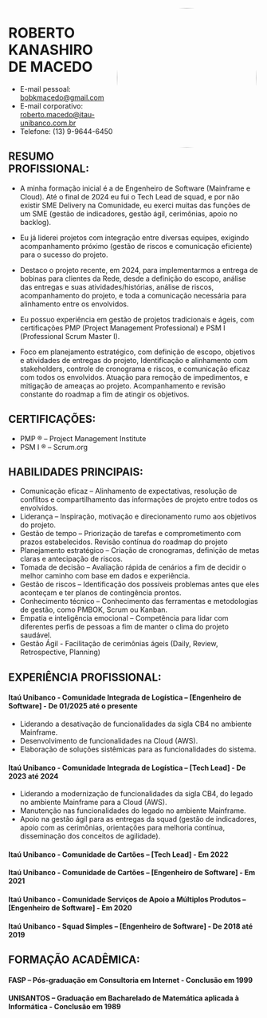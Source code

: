 <img style="float:right;border-radius:50%;width:280px;padding:6px" src="Roberto Kanashiro de Macedo_redonda.png" />

# ROBERTO KANASHIRO DE MACEDO

- E-mail pessoal: bobkmacedo@gmail.com
- E-mail corporativo: roberto.macedo@itau-unibanco.com.br
- Telefone: (13) 9-9644-6450

## RESUMO PROFISSIONAL:

- A minha formação inicial é a de Engenheiro de Software (Mainframe e Cloud). Até o final de 2024 eu fui o Tech Lead de squad, e por não existir SME Delivery na Comunidade, eu exerci muitas das funções de um SME (gestão de indicadores, gestão ágil, cerimônias, apoio no backlog).

- Eu já liderei projetos com integração entre diversas equipes, exigindo acompanhamento próximo (gestão de riscos e comunicação eficiente) para o sucesso do projeto.  

- Destaco o projeto recente, em 2024, para implementarmos a entrega de bobinas para clientes da Rede, desde a definição do escopo, análise das entregas e suas atividades/histórias, análise de riscos, acompanhamento do projeto, e toda a comunicação necessária para alinhamento entre os envolvidos.

- Eu possuo experiência em gestão de projetos tradicionais e ágeis, com certificações PMP (Project Management Professional) e PSM I (Professional Scrum Master I). 

- Foco em planejamento estratégico, com definição de escopo, objetivos e atividades de entregas do projeto, Identificação e alinhamento com stakeholders, controle de cronograma e riscos, e comunicação eficaz com todos os envolvidos. Atuação para remoção de impedimentos, e mitigação de ameaças ao projeto. Acompanhamento e revisão constante do roadmap a fim de atingir os objetivos.

## CERTIFICAÇÕES:

- PMP ® – Project Management Institute
- PSM I ® – Scrum.org

## HABILIDADES PRINCIPAIS:

- Comunicação eficaz – Alinhamento de expectativas, resolução de conflitos e compartilhamento das informações de projeto entre todos os envolvidos.
- Liderança – Inspiração, motivação e direcionamento rumo aos objetivos do projeto.
- Gestão de tempo – Priorização de tarefas e comprometimento com prazos estabelecidos. Revisão contínua do roadmap do projeto
- Planejamento estratégico – Criação de cronogramas, definição de metas claras e antecipação de riscos.
- Tomada de decisão – Avaliação rápida de cenários a fim de decidir o melhor caminho com base em dados e experiência.
- Gestão de riscos – Identificação dos possíveis problemas antes que eles aconteçam e ter planos de contingência prontos.
- Conhecimento técnico – Conhecimento das ferramentas e metodologias de gestão, como PMBOK, Scrum ou Kanban.
- Empatia e inteligência emocional – Competência para lidar com diferentes perfis de pessoas a fim de manter o clima do projeto saudável.
- Gestão Ágil - Facilitação de cerimônias ágeis (Daily, Review, Retrospective, Planning)

## EXPERIÊNCIA PROFISSIONAL:

#### Itaú Unibanco - Comunidade Integrada de Logística – [Engenheiro de Software] - De 01/2025 até o presente
- Liderando a desativação de funcionalidades da sigla CB4 no ambiente Mainframe.
- Desenvolvimento de funcionalidades na Cloud (AWS).
- Elaboração de soluções sistêmicas para as funcionalidades do sistema.

#### Itaú Unibanco - Comunidade Integrada de Logística – [Tech Lead] - De 2023 até 2024
- Liderando a modernização de funcionalidades da sigla CB4, do legado no ambiente Mainframe para a Cloud (AWS).
- Manutenção nas funcionalidades do legado no ambiente Mainframe.
- Apoio na gestão ágil para as entregas da squad (gestão de indicadores, apoio com as cerimônias, orientações para melhoria contínua, disseminação dos conceitos de agilidade).

#### Itaú Unibanco - Comunidade de Cartões – [Tech Lead] - Em 2022

#### Itaú Unibanco - Comunidade de Cartões – [Engenheiro de Software] - Em 2021

#### Itaú Unibanco - Comunidade Serviços de Apoio a Múltiplos Produtos – [Engenheiro de Software] - Em 2020

#### Itaú Unibanco - Squad Simples – [Engenheiro de Software] - De 2018 até 2019

## FORMAÇÃO ACADÊMICA:

#### FASP – Pós-graduação em Consultoria em Internet - Conclusão em 1999

#### UNISANTOS – Graduação em Bacharelado de Matemática aplicada à Informática - Conclusão em 1989
